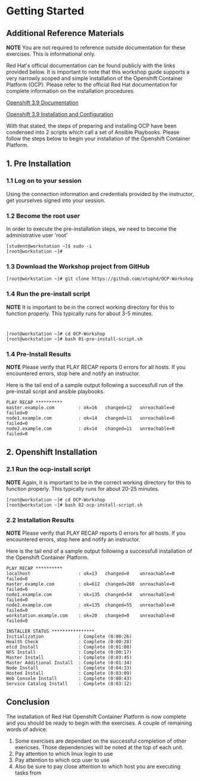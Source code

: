 # Getting Started

## Additional Reference Materials

**NOTE** You are not required to reference outside documentation for these exercises.  This is informational only.

Red Hat's official documentation can be found publicly with the links provided below.  It is important to note that this workshop guide supports a very narrowly scoped and simple installation of the Openshift Container Platform (OCP).  Please refer to the official Red Hat documentation for complete information on the installation procedures.

[Openshift 3.9 Documentation](https://access.redhat.com/documentation/en-us/openshift_container_platform/3.9/)

[Openshift 3.9 Installation and Configuration](https://access.redhat.com/documentation/en-us/openshift_container_platform/3.9/html/installation_and_configuration/)

With that stated, the steps of preparing and installing OCP have been condensed into 2 scripts which call a set of Ansible Playbooks.  Please follow the steps below to begin your installation of the Openshift Container Platform.

## 1. Pre Installation

### 1.1 Log on to your session

Using the connection information and credentials provided by the instructor, get yourselves signed into your session.

### 1.2 Become the root user

In order to execute the pre-installation steps, we need to become the administrative user 'root'

    [student@workstation ~]$ sudo -i
    [root@workstation ~]#

### 1.3 Download the Workshop project from GitHub

    [root@workstation ~]# git clone https://github.com/xtophd/OCP-Workshop

### 1.4 Run the pre-install script

**NOTE** It is important to be in the correct working directory for this to function properly.  This typically runs for about 3-5 minutes.

#

    [root@workstation ~]# cd OCP-Workshop
    [root@workstation ~]# bash 01-pre-install-script.sh

### 1.4 Pre-Install Results

**NOTE** Please verify that PLAY RECAP reports 0 errors for all hosts.  If you encountered errors, stop here and notify an instructor.

Here is the tail end of a sample output following a successfull run of the pre-install script and ansible playbooks.

    PLAY RECAP **********
    master.example.com         : ok=16   changed=12   unreachable=0    failed=0
    node1.example.com          : ok=14   changed=11   unreachable=0    failed=0
    node2.example.com          : ok=14   changed=11   unreachable=0    failed=0

## 2. Openshift Installation

### 2.1 Run the ocp-install script

**NOTE** Again, it is important to be in the correct working directory for this to function properly.  This typically runs for about 20-25 minutes.

    [root@workstation ~]# cd OCP-Workshop
    [root@workstation ~]# bash 02-ocp-install-script.sh

### 2.2 Installation Results

**NOTE** Please verify that PLAY RECAP reports 0 errors for all hosts.  If you encountered errors, stop here and notify an instructor.

Here is the tail end of a sample output following a successfull installation of the Openshift Container Platform.

    PLAY RECAP **********
    localhost                  : ok=13   changed=0    unreachable=0    failed=0   
    master.example.com         : ok=612  changed=260  unreachable=0    failed=0   
    node1.example.com          : ok=135  changed=54   unreachable=0    failed=0   
    node2.example.com          : ok=135  changed=55   unreachable=0    failed=0   
    workstation.example.com    : ok=20   changed=0    unreachable=0    failed=0

    INSTALLER STATUS ****************
    Initialization             : Complete (0:00:26)
    Health Check               : Complete (0:00:28)
    etcd Install               : Complete (0:01:08)
    NFS Install                : Complete (0:00:17)
    Master Install             : Complete (0:03:45)
    Master Additional Install  : Complete (0:01:34)
    Node Install               : Complete (0:04:33)
    Hosted Install             : Complete (0:03:09)
    Web Console Install        : Complete (0:00:43)
    Service Catalog Install    : Complete (0:03:12)

## Conclusion

The installation of Red Hat Openshift Container Platform is now complete and you should be ready to begin with the exercises.  A couple of remaining words of advice:

1.  Some exercises are dependant on the successful completion of other exericses.  Those dependencies will be noted at the top of each unit.
2.  Pay attention to which linux login to use
3.  Pay attention to which ocp user to use
4.  Also be sure to pay close attention to which host you are executing tasks from
